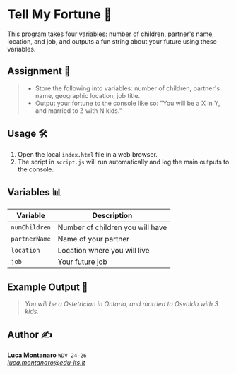 # Tell My Fortune 🔮

This program takes four variables: number of children, partner's name, location, and job, and outputs a fun string about your future using these variables.

## Assignment 📝
> - Store the following into variables: number of children, partner's name, geographic location, job
title.
> - Output your fortune to the console like so: "You will be a X in Y, and married to Z with N
kids."


## Usage 🛠️

1. Open the local `index.html` file in a web browser.
2. The script in `script.js` will run automatically and log the main outputs to the console.

## Variables 📊

| Variable     | Description                        |
|--------------|------------------------------------|
| `numChildren`| Number of children you will have   |
| `partnerName`| Name of your partner               |
| `location`   | Location where you will live       |
| `job`        | Your future job                    |

## Example Output 📜

>*You will be a Ostetrician in Ontario, and married to Osvaldo with 3 kids.* 

## Author ✍️

**Luca Montanaro** `WDV 24-26`  
*luca.montanaro@edu-its.it*  

